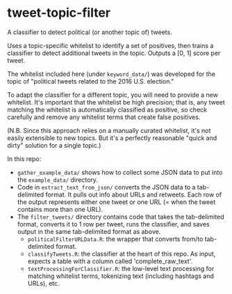 # tweet-topic-filter
A classifier to detect political (or another topic of) tweets.

Uses a topic-specific whitelist to identify a set of positives, then trains a classifier to detect additional tweets in the topic. Outputs a [0, 1] score per tweet.

The whitelist included here (under `keyword_data/`) was developed for the topic of "political tweets related to the 2016 U.S. election." 

To adapt the classifier for a different topic, you will need to provide a new whitelist. It's important that the whitelist be high precision; that is, any tweet matching the whitelist is automatically classified as positive, 
so check carefully and remove any whitelist terms that create false positives. 

(N.B. Since this approach relies on a manually curated whitelist, it's not easily extensible to new topics.
But it's a perfectly reasonable "quick and dirty" solution for a single topic.)


In this repo:

 * `gather_example_data/` shows how to collect some JSON data to put into the `example_data/` directory.
 * Code in `extract_text_from_json/` converts the JSON data to a tab-delimited format. It pulls out info about URLs and retweets.  Each row of the output represents either one tweet or one URL (= when the tweet contains more than one URL).
 * The `filter_tweets/` directory contains code that takes the tab-delimited format, converts it to 1 row per tweet, runs the classifier, and saves output in the same tab-delimited format as above.
   * `politicalFilterURLData.R`: the wrapper that converts from/to tab-delimited format.
   * `classifyTweets.R`: the classifier at the heart of this repo. As input, expects a table with a column called 'complete_raw_text'.
   * `textProcessingForClassifier.R`: the low-level text processing for matching whitelist terms, tokenizing text (including hashtags and URLs), etc.

